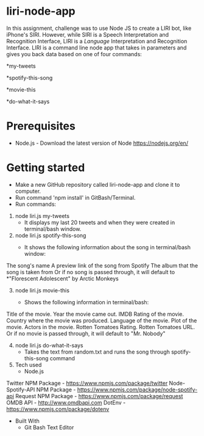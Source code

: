 # liri-node-app

In this assignment, challenge was to use Node JS to create a LIRI bot, like iPhone's SIRI. However, while SIRI is a Speech Interpretation and Recognition Interface, LIRI is a _Language_ Interpretation and Recognition Interface. LIRI is a command line node app that takes in parameters and gives you back data based on one of four commands:

*my-tweets

*spotify-this-song

*movie-this

*do-what-it-says

# Prerequisites
- Node.js - Download the latest version of Node https://nodejs.org/en/

# Getting started
- Make a new GitHub repository called liri-node-app and clone it to computer.
- Run command 'npm install' in GitBash/Terminal.
- Run commands: 
1. node liri.js my-tweets
    - It displays my last 20 tweets and when they were created in terminal/bash window.
2. node liri.js spotify-this-song <song name>
    - It shows the following information about the song in terminal/bash window:

 The song's name
 A preview link of the song from Spotify
 The album that the song is taken from
 Or if no song is passed through, it will default to *"Florescent Adolescent" by Arctic Monkeys

3. node liri.js movie-this <movie name>
    - Shows the following information in terminal/bash:

 Title of the movie.
 Year the movie came out.
 IMDB Rating of the movie.
 Country where the movie was produced.
 Language of the movie.
 Plot of the movie.
 Actors in the movie.
 Rotten Tomatoes Rating.
 Rotten Tomatoes URL.
 Or if no movie is passed through, it will default to "Mr. Nobody"

4. node liri.js do-what-it-says
    - Takes the text from random.txt and runs the song through spotify-this-song command
5. Tech used
    - Node.js

Twitter NPM Package - https://www.npmjs.com/package/twitter
Node-Spotify-API NPM Package - https://www.npmjs.com/package/node-spotify-api
Request NPM Package - https://www.npmjs.com/package/request
OMDB API - http://www.omdbapi.com
DotEnv - https://www.npmjs.com/package/dotenv

- Built With
    - Git Bash Text Editor
